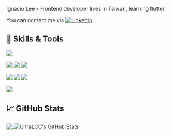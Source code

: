 Ignacio Lee - Frontend developer lives in Taiwan, learning flutter.

You can contact me via [![LinkedIn][3.2]][1]

## 🔧 Skills & Tools
![](https://img.shields.io/badge/OS-Linux-informational?style=flat&logo=linux&logoColor=white&color=f5e23d)

![](https://img.shields.io/badge/Programming-Flutter-informational?style=flat&logo=flutter&logoColor=white&color=6dbfeb)
![](https://img.shields.io/badge/Programming-iOS-informational?style=flat&logo=iOS&logoColor=white&color=FFFFFF)
![](https://img.shields.io/badge/Programming-Node.js-informational?style=flat&logo=node.js&logoColor=white&color=97be54)

![](https://img.shields.io/badge/Language-Dart-informational?style=flat&logo=dart&logoColor=white&color=205591)
![](https://img.shields.io/badge/Language-Swift-informational?style=flat&logo=swift&logoColor=white&color=ea874e)
![](https://img.shields.io/badge/Language-Javascript-informational?style=flat&logo=javascript&logoColor=white&color=ecd74d)

![](https://img.shields.io/badge/Tools-Docker-informational?style=flat&logo=docker&logoColor=white&color=4198df)


## &#x1f4c8; GitHub Stats

<a href="https://github.com/Onetail/Onetail">

<img align="center" src="https://github-readme-stats.vercel.app/api/top-langs/?username=ultralcc&hide=jupyter%20notebook&theme=ayu-mirage" />
</a>
<a href="https://github.com/Onetail/Onetail">
<img align="center" src="https://github-readme-stats.vercel.app/api?username=ultralcc&hide=jupyter%20notebook&theme=ayu-mirage&line_height=33&show_icons=true&icon_color=f4cd7c" alt="UltraLCC's GitHub Stats" />
</a>



<!-- links to social media icons -->

<!-- icons with padding -->

[1.1]: https://i.imgur.com/L7616nY.png?1 (facebook icon with padding)
[2.1]: http://i.imgur.com/0o48UoR.png (github icon with padding)

<!-- icons without padding -->

[1.2]: https://i.imgur.com/L7616nY.png?1 (facebook icon without padding)
[2.2]: http://i.imgur.com/9I6NRUm.png (github icon without padding)
[3.2]: https://img.shields.io/badge/linkedin%20-%230077B5.svg?&style=for-the-badge&logo=linkedin&logoColor=white (LinkedIn icon without padding)


<!-- links to your social media accounts -->

[1]: https://www.linkedin.com/in/%E6%89%BF%E5%93%B2-%E6%9D%8E-a47142157/


<!-- Resources -->
<!-- Icons: https://simpleicons.org/ -->
<!-- GitHub Stats: https://github.com/anuraghazra/github-readme-stats -->
<!-- Emojis: https://emojipedia.org/emoji/ -->
<!-- HTML Emojis: https://www.fileformat.info/index.htm -->
<!-- Shields: https://shields.io/ -->
<!-- Awesome GitHub Profile README: https://github.com/abhisheknaiidu/awesome-github-profile-readme -->
